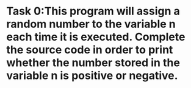 Task 0:This program will assign a random number to the variable n each time it is executed. Complete the source code in order to print whether the number stored in the variable n is positive or negative.
==================================


